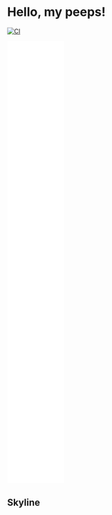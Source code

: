 <!-- Profile README for Kaj Kowalski -->

# Hello, my peeps!

[![CI](https://github.com/kjanat/kjanat/actions/workflows/metrics.yml/badge.svg?branch=master)][CI: Metrics Workflow]

[![Metrics](https://raw.githubusercontent.com/kjanat/kjanat/master/assets/images/readme/metrics.svg)][My Profile]

## Skyline

<!-- [![Skyline](https://raw.githubusercontent.com/kjanat/kjanat/master/assets/images/readme/skyline.svg)][My Profile] -->

<!-- Links -->
[My Profile]: https://github.com/kjanat
[CI: Metrics Workflow]: https://github.com/kjanat/kjanat/actions/workflows/metrics.yml
